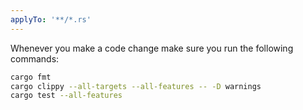 ```yaml
---
applyTo: '**/*.rs'
---
```

Whenever you make a code change make sure you run the following commands:

```bash
cargo fmt
cargo clippy --all-targets --all-features -- -D warnings
cargo test --all-features
```
